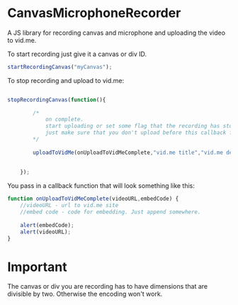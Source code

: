 # CanvasMicrophoneRecorder
A JS library for recording canvas and microphone and uploading the video to vid.me.

To start recording just give it a canvas or div ID.

```javascript
startRecordingCanvas("myCanvas");
```

To stop recording and upload to vid.me:

```javascript

stopRecordingCanvas(function(){
	
		/*
			on complete. 
			start uploading or set some flag that the recording has stopped.
			just make sure that you don't upload before this callback function
		*/
		
		uploadToVidMe(onUploadToVidMeComplete,"vid.me title","vid.me description");
		
	
	});
```

You pass in a callback function that will look something like this:

```javascript
function onUploadToVidMeComplete(videoURL,embedCode) {
	//videoURL - url to vid.me site
	//embed code - code for embedding. Just append somewhere.
    
    alert(embedCode);
    alert(videoURL);    
}
```

# Important
The canvas or div you are recording has to have dimensions that are divisible by two. Otherwise the encoding won't work.
